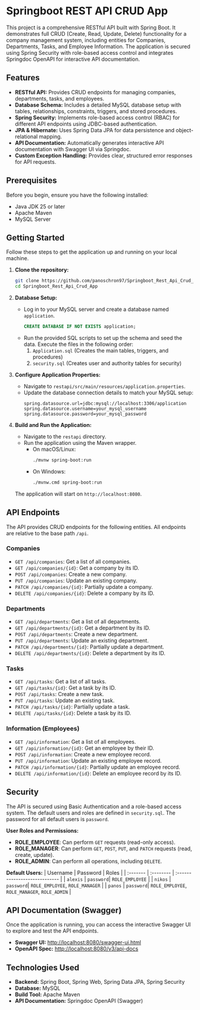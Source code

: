 # Springboot REST API CRUD App

This project is a comprehensive RESTful API built with Spring Boot. It demonstrates full CRUD (Create, Read, Update, Delete) functionality for a company management system, including entities for Companies, Departments, Tasks, and Employee Information. The application is secured using Spring Security with role-based access control and integrates Springdoc OpenAPI for interactive API documentation.

## Features

- **RESTful API:** Provides CRUD endpoints for managing companies, departments, tasks, and employees.
- **Database Schema:** Includes a detailed MySQL database setup with tables, relationships, constraints, triggers, and stored procedures.
- **Spring Security:** Implements role-based access control (RBAC) for different API endpoints using JDBC-based authentication.
- **JPA & Hibernate:** Uses Spring Data JPA for data persistence and object-relational mapping.
- **API Documentation:** Automatically generates interactive API documentation with Swagger UI via Springdoc.
- **Custom Exception Handling:** Provides clear, structured error responses for API requests.

## Prerequisites

Before you begin, ensure you have the following installed:
- Java JDK 25 or later
- Apache Maven
- MySQL Server

## Getting Started

Follow these steps to get the application up and running on your local machine.

1.  **Clone the repository:**
    ```bash
    git clone https://github.com/panoschron97/Springboot_Rest_Api_Crud_App.git
    cd Springboot_Rest_Api_Crud_App
    ```

2.  **Database Setup:**
    -   Log in to your MySQL server and create a database named `application`.
        ```sql
        CREATE DATABASE IF NOT EXISTS application;
        ```
    -   Run the provided SQL scripts to set up the schema and seed the data. Execute the files in the following order:
        1.  `Application.sql` (Creates the main tables, triggers, and procedures)
        2.  `security.sql` (Creates user and authority tables for security)

3.  **Configure Application Properties:**
    -   Navigate to `restapi/src/main/resources/application.properties`.
    -   Update the database connection details to match your MySQL setup:
        ```properties
        spring.datasource.url=jdbc:mysql://localhost:3306/application
        spring.datasource.username=your_mysql_username
        spring.datasource.password=your_mysql_password
        ```

4.  **Build and Run the Application:**
    -   Navigate to the `restapi` directory.
    -   Run the application using the Maven wrapper.
        - On macOS/Linux:
          ```bash
          ./mvnw spring-boot:run
          ```
        - On Windows:
          ```bash
          ./mvnw.cmd spring-boot:run
          ```
    The application will start on `http://localhost:8080`.

## API Endpoints

The API provides CRUD endpoints for the following entities. All endpoints are relative to the base path `/api`.

### Companies
- `GET /api/companies`: Get a list of all companies.
- `GET /api/companies/{id}`: Get a company by its ID.
- `POST /api/companies`: Create a new company.
- `PUT /api/companies`: Update an existing company.
- `PATCH /api/companies/{id}`: Partially update a company.
- `DELETE /api/companies/{id}`: Delete a company by its ID.

### Departments
- `GET /api/departments`: Get a list of all departments.
- `GET /api/departments/{id}`: Get a department by its ID.
- `POST /api/departments`: Create a new department.
- `PUT /api/departments`: Update an existing department.
- `PATCH /api/departments/{id}`: Partially update a department.
- `DELETE /api/departments/{id}`: Delete a department by its ID.

### Tasks
- `GET /api/tasks`: Get a list of all tasks.
- `GET /api/tasks/{id}`: Get a task by its ID.
- `POST /api/tasks`: Create a new task.
- `PUT /api/tasks`: Update an existing task.
- `PATCH /api/tasks/{id}`: Partially update a task.
- `DELETE /api/tasks/{id}`: Delete a task by its ID.

### Information (Employees)
- `GET /api/information`: Get a list of all employees.
- `GET /api/information/{id}`: Get an employee by their ID.
- `POST /api/information`: Create a new employee record.
- `PUT /api/information`: Update an existing employee record.
- `PATCH /api/information/{id}`: Partially update an employee record.
- `DELETE /api/information/{id}`: Delete an employee record by its ID.

## Security

The API is secured using Basic Authentication and a role-based access system. The default users and roles are defined in `security.sql`. The password for all default users is `password`.

**User Roles and Permissions:**
-   **ROLE_EMPLOYEE**: Can perform `GET` requests (read-only access).
-   **ROLE_MANAGER**: Can perform `GET`, `POST`, `PUT`, and `PATCH` requests (read, create, update).
-   **ROLE_ADMIN**: Can perform all operations, including `DELETE`.

**Default Users:**
| Username | Password  | Roles                         |
| :------- | :-------- | :---------------------------- |
| `alexis` | `password`| `ROLE_EMPLOYEE`               |
| `nikos`  | `password`| `ROLE_EMPLOYEE`, `ROLE_MANAGER` |
| `panos`  | `password`| `ROLE_EMPLOYEE`, `ROLE_MANAGER`, `ROLE_ADMIN` |

## API Documentation (Swagger)

Once the application is running, you can access the interactive Swagger UI to explore and test the API endpoints.

-   **Swagger UI:** [http://localhost:8080/swagger-ui.html](http://localhost:8080/swagger-ui.html)
-   **OpenAPI Spec:** [http://localhost:8080/v3/api-docs](http://localhost:8080/v3/api-docs)

## Technologies Used

-   **Backend:** Spring Boot, Spring Web, Spring Data JPA, Spring Security
-   **Database:** MySQL
-   **Build Tool:** Apache Maven
-   **API Documentation:** Springdoc OpenAPI (Swagger)
